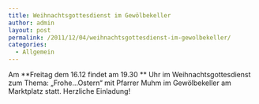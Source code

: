 ```yaml
---
title: Weihnachtsgottesdienst im Gewölbekeller
author: admin
layout: post
permalink: /2011/12/04/weihnachtsgottesdienst-im-gewolbekeller/
categories:
  - Allgemein
---
```

Am **Freitag dem 16.12 findet am 19.30 ** Uhr im Weihnachtsgottesdienst zum Thema: „Frohe&#8230;Ostern“ mit Pfarrer Muhm im Gewölbekeller am Marktplatz statt. Herzliche Einladung!